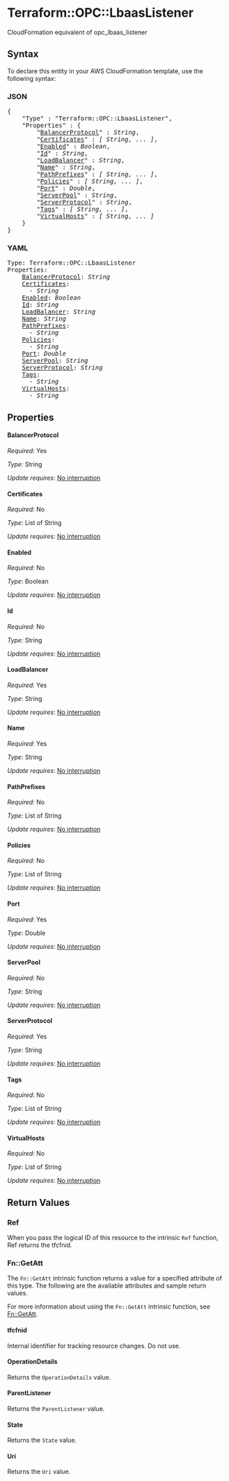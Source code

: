 # Terraform::OPC::LbaasListener

CloudFormation equivalent of opc_lbaas_listener

## Syntax

To declare this entity in your AWS CloudFormation template, use the following syntax:

### JSON

<pre>
{
    "Type" : "Terraform::OPC::LbaasListener",
    "Properties" : {
        "<a href="#balancerprotocol" title="BalancerProtocol">BalancerProtocol</a>" : <i>String</i>,
        "<a href="#certificates" title="Certificates">Certificates</a>" : <i>[ String, ... ]</i>,
        "<a href="#enabled" title="Enabled">Enabled</a>" : <i>Boolean</i>,
        "<a href="#id" title="Id">Id</a>" : <i>String</i>,
        "<a href="#loadbalancer" title="LoadBalancer">LoadBalancer</a>" : <i>String</i>,
        "<a href="#name" title="Name">Name</a>" : <i>String</i>,
        "<a href="#pathprefixes" title="PathPrefixes">PathPrefixes</a>" : <i>[ String, ... ]</i>,
        "<a href="#policies" title="Policies">Policies</a>" : <i>[ String, ... ]</i>,
        "<a href="#port" title="Port">Port</a>" : <i>Double</i>,
        "<a href="#serverpool" title="ServerPool">ServerPool</a>" : <i>String</i>,
        "<a href="#serverprotocol" title="ServerProtocol">ServerProtocol</a>" : <i>String</i>,
        "<a href="#tags" title="Tags">Tags</a>" : <i>[ String, ... ]</i>,
        "<a href="#virtualhosts" title="VirtualHosts">VirtualHosts</a>" : <i>[ String, ... ]</i>
    }
}
</pre>

### YAML

<pre>
Type: Terraform::OPC::LbaasListener
Properties:
    <a href="#balancerprotocol" title="BalancerProtocol">BalancerProtocol</a>: <i>String</i>
    <a href="#certificates" title="Certificates">Certificates</a>: <i>
      - String</i>
    <a href="#enabled" title="Enabled">Enabled</a>: <i>Boolean</i>
    <a href="#id" title="Id">Id</a>: <i>String</i>
    <a href="#loadbalancer" title="LoadBalancer">LoadBalancer</a>: <i>String</i>
    <a href="#name" title="Name">Name</a>: <i>String</i>
    <a href="#pathprefixes" title="PathPrefixes">PathPrefixes</a>: <i>
      - String</i>
    <a href="#policies" title="Policies">Policies</a>: <i>
      - String</i>
    <a href="#port" title="Port">Port</a>: <i>Double</i>
    <a href="#serverpool" title="ServerPool">ServerPool</a>: <i>String</i>
    <a href="#serverprotocol" title="ServerProtocol">ServerProtocol</a>: <i>String</i>
    <a href="#tags" title="Tags">Tags</a>: <i>
      - String</i>
    <a href="#virtualhosts" title="VirtualHosts">VirtualHosts</a>: <i>
      - String</i>
</pre>

## Properties

#### BalancerProtocol

_Required_: Yes

_Type_: String

_Update requires_: [No interruption](https://docs.aws.amazon.com/AWSCloudFormation/latest/UserGuide/using-cfn-updating-stacks-update-behaviors.html#update-no-interrupt)

#### Certificates

_Required_: No

_Type_: List of String

_Update requires_: [No interruption](https://docs.aws.amazon.com/AWSCloudFormation/latest/UserGuide/using-cfn-updating-stacks-update-behaviors.html#update-no-interrupt)

#### Enabled

_Required_: No

_Type_: Boolean

_Update requires_: [No interruption](https://docs.aws.amazon.com/AWSCloudFormation/latest/UserGuide/using-cfn-updating-stacks-update-behaviors.html#update-no-interrupt)

#### Id

_Required_: No

_Type_: String

_Update requires_: [No interruption](https://docs.aws.amazon.com/AWSCloudFormation/latest/UserGuide/using-cfn-updating-stacks-update-behaviors.html#update-no-interrupt)

#### LoadBalancer

_Required_: Yes

_Type_: String

_Update requires_: [No interruption](https://docs.aws.amazon.com/AWSCloudFormation/latest/UserGuide/using-cfn-updating-stacks-update-behaviors.html#update-no-interrupt)

#### Name

_Required_: Yes

_Type_: String

_Update requires_: [No interruption](https://docs.aws.amazon.com/AWSCloudFormation/latest/UserGuide/using-cfn-updating-stacks-update-behaviors.html#update-no-interrupt)

#### PathPrefixes

_Required_: No

_Type_: List of String

_Update requires_: [No interruption](https://docs.aws.amazon.com/AWSCloudFormation/latest/UserGuide/using-cfn-updating-stacks-update-behaviors.html#update-no-interrupt)

#### Policies

_Required_: No

_Type_: List of String

_Update requires_: [No interruption](https://docs.aws.amazon.com/AWSCloudFormation/latest/UserGuide/using-cfn-updating-stacks-update-behaviors.html#update-no-interrupt)

#### Port

_Required_: Yes

_Type_: Double

_Update requires_: [No interruption](https://docs.aws.amazon.com/AWSCloudFormation/latest/UserGuide/using-cfn-updating-stacks-update-behaviors.html#update-no-interrupt)

#### ServerPool

_Required_: No

_Type_: String

_Update requires_: [No interruption](https://docs.aws.amazon.com/AWSCloudFormation/latest/UserGuide/using-cfn-updating-stacks-update-behaviors.html#update-no-interrupt)

#### ServerProtocol

_Required_: Yes

_Type_: String

_Update requires_: [No interruption](https://docs.aws.amazon.com/AWSCloudFormation/latest/UserGuide/using-cfn-updating-stacks-update-behaviors.html#update-no-interrupt)

#### Tags

_Required_: No

_Type_: List of String

_Update requires_: [No interruption](https://docs.aws.amazon.com/AWSCloudFormation/latest/UserGuide/using-cfn-updating-stacks-update-behaviors.html#update-no-interrupt)

#### VirtualHosts

_Required_: No

_Type_: List of String

_Update requires_: [No interruption](https://docs.aws.amazon.com/AWSCloudFormation/latest/UserGuide/using-cfn-updating-stacks-update-behaviors.html#update-no-interrupt)

## Return Values

### Ref

When you pass the logical ID of this resource to the intrinsic `Ref` function, Ref returns the tfcfnid.

### Fn::GetAtt

The `Fn::GetAtt` intrinsic function returns a value for a specified attribute of this type. The following are the available attributes and sample return values.

For more information about using the `Fn::GetAtt` intrinsic function, see [Fn::GetAtt](https://docs.aws.amazon.com/AWSCloudFormation/latest/UserGuide/intrinsic-function-reference-getatt.html).

#### tfcfnid

Internal identifier for tracking resource changes. Do not use.

#### OperationDetails

Returns the <code>OperationDetails</code> value.

#### ParentListener

Returns the <code>ParentListener</code> value.

#### State

Returns the <code>State</code> value.

#### Uri

Returns the <code>Uri</code> value.

